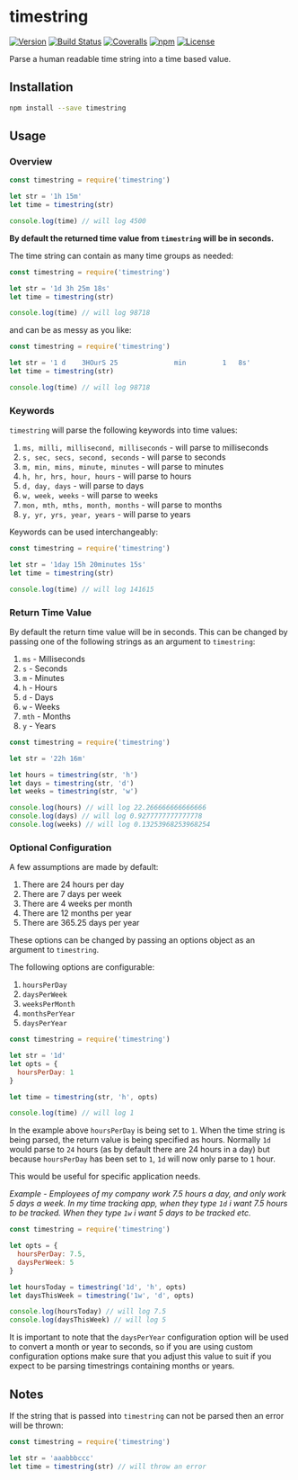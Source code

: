 # timestring

[![Version](https://img.shields.io/npm/v/timestring.svg?style=flat-square)](https://www.npmjs.com/package/timestring)
[![Build Status](https://img.shields.io/github/workflow/status/mike182uk/timestring/CI/master?style=flat-square)](https://github.com/mike182uk/timestring/actions?query=workflow%3ACI)
[![Coveralls](https://img.shields.io/coveralls/mike182uk/timestring/master.svg?style=flat-square)](https://coveralls.io/r/mike182uk/timestring)
[![npm](https://img.shields.io/npm/dm/timestring.svg?style=flat-square)](https://www.npmjs.com/package/timestring)
[![License](https://img.shields.io/github/license/mike182uk/timestring.svg?style=flat-square)](https://www.npmjs.com/package/timestring)

Parse a human readable time string into a time based value.

## Installation

```bash
npm install --save timestring
```

## Usage

### Overview

```js
const timestring = require('timestring')

let str = '1h 15m'
let time = timestring(str)

console.log(time) // will log 4500
```

**By default the returned time value from `timestring` will be in seconds.**

The time string can contain as many time groups as needed:

```js
const timestring = require('timestring')

let str = '1d 3h 25m 18s'
let time = timestring(str)

console.log(time) // will log 98718
```

and can be as messy as you like:

```js
const timestring = require('timestring')

let str = '1 d    3HOurS 25              min         1   8s'
let time = timestring(str)

console.log(time) // will log 98718
```

### Keywords

`timestring` will parse the following keywords into time values:

1. `ms, milli, millisecond, milliseconds` - will parse to milliseconds
2. `s, sec, secs, second, seconds` - will parse to seconds
3. `m, min, mins, minute, minutes` - will parse to minutes
4. `h, hr, hrs, hour, hours` - will parse to hours
5. `d, day, days` - will parse to days
6. `w, week, weeks` - will parse to weeks
7. `mon, mth, mths, month, months` - will parse to months
8. `y, yr, yrs, year, years` - will parse to years

Keywords can be used interchangeably:

```js
const timestring = require('timestring')

let str = '1day 15h 20minutes 15s'
let time = timestring(str)

console.log(time) // will log 141615
```

### Return Time Value

By default the return time value will be in seconds. This can be changed by passing one of the following strings as an argument to `timestring`:

1. `ms` - Milliseconds
2. `s` - Seconds
3. `m` - Minutes
4. `h` - Hours
5. `d` - Days
6. `w` - Weeks
7. `mth` - Months
8. `y` - Years

```js
const timestring = require('timestring')

let str = '22h 16m'

let hours = timestring(str, 'h')
let days = timestring(str, 'd')
let weeks = timestring(str, 'w')

console.log(hours) // will log 22.266666666666666
console.log(days) // will log 0.9277777777777778
console.log(weeks) // will log 0.13253968253968254
```

### Optional Configuration

A few assumptions are made by default:

1. There are 24 hours per day
2. There are 7 days per week
3. There are 4 weeks per month
4. There are 12 months per year
5. There are 365.25 days per year

These options can be changed by passing an options object as an argument to `timestring`.

The following options are configurable:

1. `hoursPerDay`
2. `daysPerWeek`
3. `weeksPerMonth`
4. `monthsPerYear`
5. `daysPerYear`

```js
const timestring = require('timestring')

let str = '1d'
let opts = {
  hoursPerDay: 1
}

let time = timestring(str, 'h', opts)

console.log(time) // will log 1
```

In the example above `hoursPerDay` is being set to `1`. When the time string is being parsed, the return value is being specified as hours. Normally `1d` would parse to `24` hours (as by default there are 24 hours in a day) but because `hoursPerDay` has been set to `1`, `1d` will now only parse to `1` hour.

This would be useful for specific application needs.

*Example - Employees of my company work 7.5 hours a day, and only work 5 days a week. In my time tracking app, when they type `1d` i want 7.5 hours to be tracked. When they type `1w` i want 5 days to be tracked etc.*

```js
const timestring = require('timestring')

let opts = {
  hoursPerDay: 7.5,
  daysPerWeek: 5
}

let hoursToday = timestring('1d', 'h', opts)
let daysThisWeek = timestring('1w', 'd', opts)

console.log(hoursToday) // will log 7.5
console.log(daysThisWeek) // will log 5
```

It is important to note that the `daysPerYear` configuration option will be used to convert a month or year to seconds, so if you are using custom configuration options make sure that you adjust this value to suit if you expect to be parsing timestrings containing months or years.

## Notes

If the string that is passed into `timestring` can not be parsed then an error will be thrown:

```js
const timestring = require('timestring')

let str = 'aaabbbccc'
let time = timestring(str) // will throw an error
```
